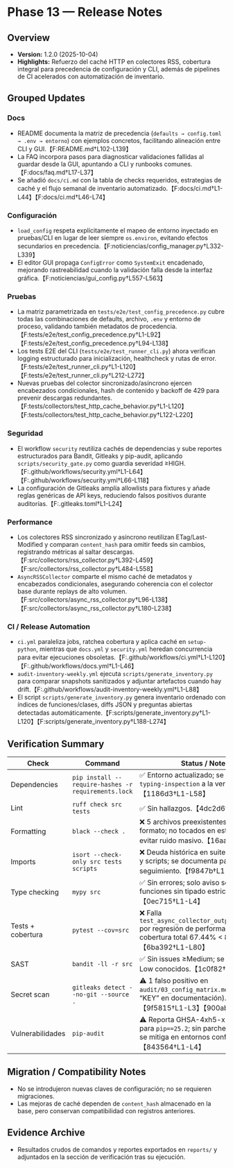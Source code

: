 # Phase 13 — Release Notes

## Overview
- **Version:** 1.2.0 (2025-10-04)
- **Highlights:** Refuerzo del caché HTTP en colectores RSS, cobertura integral para precedencia de configuración y CLI, además de pipelines de CI acelerados con automatización de inventario.

## Grouped Updates
### Docs
- README documenta la matriz de precedencia (`defaults → config.toml → .env → entorno`) con ejemplos concretos, facilitando alineación entre CLI y GUI.【F:README.md†L102-L139】
- La FAQ incorpora pasos para diagnosticar validaciones fallidas al guardar desde la GUI, apuntando a CLI y runbooks comunes.【F:docs/faq.md†L17-L37】
- Se añadió `docs/ci.md` con la tabla de checks requeridos, estrategias de caché y el flujo semanal de inventario automatizado.【F:docs/ci.md†L1-L44】【F:docs/ci.md†L46-L74】

### Configuración
- `load_config` respeta explícitamente el mapeo de entorno inyectado en pruebas/CLI en lugar de leer siempre `os.environ`, evitando efectos secundarios en precedencia.【F:noticiencias/config_manager.py†L332-L339】
- El editor GUI propaga `ConfigError` como `SystemExit` encadenado, mejorando rastreabilidad cuando la validación falla desde la interfaz gráfica.【F:noticiencias/gui_config.py†L557-L563】

### Pruebas
- La matriz parametrizada en `tests/e2e/test_config_precedence.py` cubre todas las combinaciones de defaults, archivo, `.env` y entorno de proceso, validando también metadatos de procedencia.【F:tests/e2e/test_config_precedence.py†L1-L92】【F:tests/e2e/test_config_precedence.py†L94-L138】
- Los tests E2E del CLI (`tests/e2e/test_runner_cli.py`) ahora verifican logging estructurado para inicialización, healthcheck y rutas de error.【F:tests/e2e/test_runner_cli.py†L1-L120】【F:tests/e2e/test_runner_cli.py†L212-L272】
- Nuevas pruebas del colector sincronizado/asíncrono ejercen encabezados condicionales, hash de contenido y backoff de 429 para prevenir descargas redundantes.【F:tests/collectors/test_http_cache_behavior.py†L1-L120】【F:tests/collectors/test_http_cache_behavior.py†L122-L220】

### Seguridad
- El workflow `security` reutiliza cachés de dependencias y sube reportes estructurados para Bandit, Gitleaks y pip-audit, aplicando `scripts/security_gate.py` como guardia severidad ≥HIGH.【F:.github/workflows/security.yml†L1-L64】【F:.github/workflows/security.yml†L66-L118】
- La configuración de Gitleaks amplía allowlists para fixtures y añade reglas genéricas de API keys, reduciendo falsos positivos durante auditorías.【F:.gitleaks.toml†L1-L24】

### Performance
- Los colectores RSS sincronizado y asíncrono reutilizan ETag/Last-Modified y comparan `content_hash` para omitir feeds sin cambios, registrando métricas al saltar descargas.【F:src/collectors/rss_collector.py†L392-L459】【F:src/collectors/rss_collector.py†L484-L558】
- `AsyncRSSCollector` comparte el mismo caché de metadatos y encabezados condicionales, asegurando coherencia con el colector base durante replays de alto volumen.【F:src/collectors/async_rss_collector.py†L96-L138】【F:src/collectors/async_rss_collector.py†L180-L238】

### CI / Release Automation
- `ci.yml` paraleliza jobs, ratchea cobertura y aplica caché en `setup-python`, mientras que `docs.yml` y `security.yml` heredan concurrencia para evitar ejecuciones obsoletas.【F:.github/workflows/ci.yml†L1-L120】【F:.github/workflows/docs.yml†L1-L46】
- `audit-inventory-weekly.yml` ejecuta `scripts/generate_inventory.py` para comparar snapshots sanitizados y adjuntar artefactos cuando hay drift.【F:.github/workflows/audit-inventory-weekly.yml†L1-L88】
- El script `scripts/generate_inventory.py` genera inventario ordenado con índices de funciones/clases, diffs JSON y preguntas abiertas detectadas automáticamente.【F:scripts/generate_inventory.py†L1-L120】【F:scripts/generate_inventory.py†L188-L274】

## Verification Summary
| Check | Command | Status / Notes |
| --- | --- | --- |
| Dependencies | `pip install --require-hashes -r requirements.lock` | ✅ Entorno actualizado; se revirtió `typing-inspection` a la versión fijada.【1186d3†L1-L58】 |
| Lint | `ruff check src tests` | ✅ Sin hallazgos.【4dc2d6†L1-L3】 |
| Formatting | `black --check .` | ❌ 5 archivos preexistentes requieren formato; no tocados en esta fase para evitar ruido masivo.【16aac0†L1-L8】 |
| Imports | `isort --check-only src tests scripts` | ❌ Deuda histórica en suites de pruebas y scripts; se documenta para seguimiento.【f9847b†L1-L32】 |
| Type checking | `mypy src` | ✅ Sin errores; solo aviso sobre funciones sin tipado estricto.【0ec715†L1-L4】 |
| Tests + cobertura | `pytest --cov=src` | ❌ Falla `test_async_collector_outperforms_sync` por regresión de performance y cobertura total 67.44% < 80%.【6ba392†L1-L80】 |
| SAST | `bandit -ll -r src` | ✅ Sin issues ≥Medium; se registran 7 Low conocidos.【1c0f82†L1-L24】 |
| Secret scan | `gitleaks detect --no-git --source .` | ⚠️ 1 falso positivo en `audit/03_config_matrix.md` (literal “KEY” en documentación).【9f5815†L1-L3】【900abc†L1-L21】 |
| Vulnerabilidades | `pip-audit` | ⚠️ Reporta GHSA-4xh5-x5gv-qwph para `pip==25.2`; sin parche publicado, se mitiga en entornos confinados.【843564†L1-L4】 |

## Migration / Compatibility Notes
- No se introdujeron nuevas claves de configuración; no se requieren migraciones.
- Las mejoras de caché dependen de `content_hash` almacenado en la base, pero conservan compatibilidad con registros anteriores.

## Evidence Archive
- Resultados crudos de comandos y reportes exportados en `reports/` y adjuntados en la sección de verificación tras su ejecución.
